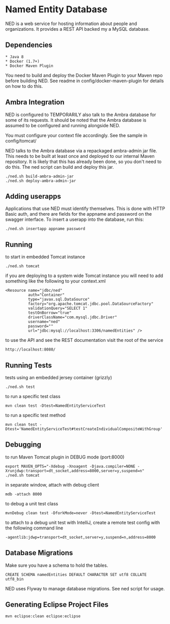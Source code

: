 Named Entity Database
=====================

NED is a web service for hosting information about people and organizations. It provides a REST API backed my a MySQL database.

Dependencies
------------
    * Java 8
    * Docker (1.7+)
    * Docker Maven Plugin

You need to build and deploy the Docker Maven Plugin to your Maven repo before
building NED. See readme in config/docker-maven-plugin for details on how to do
this.

Ambra Integration
-----------------

NED is configured to TEMPORARILY also talk to the Ambra database for some of its requests. It should be noted that the Ambra database is assumed to be configured and running alongside NED.

You must configure your context file accordingly. See the sample in config/tomcat/

NED talks to the Ambra database via a repackaged ambra-admin jar file. This
needs to be built at least once and deployed to our internal Maven repository.
It is likely that this has already been done, so you don't need to do this.
The ned script can build and deploy this jar.

    ./ned.sh build-ambra-admin-jar
    ./ned.sh deploy-ambra-admin-jar

Adding userapps
---------------

Applications that use NED must identify themselves. This is done with HTTP Basic
auth, and there are fields for the appname and password on the swagger
interface. To insert a userapp into the database, run this:

    ./ned.sh insertapp appname password

Running
-------

to start in embedded Tomcat instance

    ./ned.sh tomcat
    
if you are deploying to a system wide Tomcat instance you will need to add something like the following to your context.xml

    <Resource name="jdbc/ned"
              auth="Container"
              type="javax.sql.DataSource"
              factory="org.apache.tomcat.jdbc.pool.DataSourceFactory"
              validationQuery="SELECT 1"
              testOnBorrow="true"
              driverClassName="com.mysql.jdbc.Driver"
              username="ned"
              password=""
              url="jdbc:mysql://localhost:3306/namedEntities" />

to use the API and see the REST documentation visit the root of the service

    http://localhost:8080/

Running Tests
-------------

tests using an embedded jersey container (grizzly)

    ./ned.sh test

to run a specific test class

    mvn clean test -Dtest=NamedEntityServiceTest
    
to run a specific test method

    mvn clean test -Dtest='NamedEntityServiceTest#testCreateIndividualCompositeWithGroup'
    
Debugging
---------

to run Maven Tomcat plugin in DEBUG mode (port:8000)

    export MAVEN_OPTS="-Xdebug -Xnoagent -Djava.compiler=NONE -Xrunjdwp:transport=dt_socket,address=8000,server=y,suspend=n"
    ./ned.sh tomcat
    
in separate window, attach with debug client

    mdb -attach 8000
    
to debug a unit test class
    
    mvnDebug clean test -DforkMode=never -Dtest=NamedEntityServiceTest
    
to attach to a debug unit test with IntelliJ, create a remote test config with the following command line
    
    -agentlib:jdwp=transport=dt_socket,server=y,suspend=n,address=8000

Database Migrations
-------------------

Make sure you have a schema to hold the tables. 

    CREATE SCHEMA namedEntities DEFAULT CHARACTER SET utf8 COLLATE utf8_bin

NED uses Flyway to manage database migrations. See ned script for usage.

Generating Eclipse Project Files
--------------------------------

    mvn eclipse:clean eclipse:eclipse
